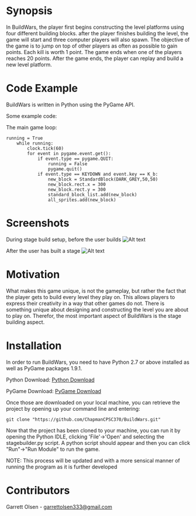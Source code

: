 # Synopsis
In BuildWars, the player first begins constructing the level platforms using four different building blocks. after the player finishes building the level, the game will start and three computer players will also spawn. The objective of the game is to jump on top of other players as often as possible to gain points. Each kill is worth 1 point. The game ends when one of the players reaches 20 points. After the game ends, the player can replay and build a new level platform.

# Code Example
BuildWars is written in Python using the PyGame API.

Some example code:

The main game loop:

```
running = True
    while running:
        clock.tick(60)
        for event in pygame.event.get():
            if event.type == pygame.QUIT:
                running = False
                pygame.quit()
            if event.type == KEYDOWN and event.key == K_b:
                new_block = StandardBlock(DARK_GREY,50,50)
                new_block.rect.x = 300
                new_block.rect.y = 300
                standard_block_list.add(new_block)
                all_sprites.add(new_block)
```

# Screenshots

During stage build setup, before the user builds
![Alt text](/../screenshots/game_shot1.png?raw=true "Shot1")

After the user has built a stage
![Alt text](/../screenshots/game_shot2g?raw=true "Shot2")


# Motivation

What makes this game unique, is not the gameplay, but rather the fact that the player gets to build every level they play on. This allows players to express their creativity in a way that other games do not. There is something unique about designing and constructing the level you are about to play on. Therefor, the most important aspect of BuildWars is the stage building aspect. 

# Installation

In order to run BuildWars, you need to have Python 2.7 or above installed as well as PyGame packages 1.9.1.

Python Download: <a href="https://www.python.org/downloads/">Python Download</a>

PyGame Download: <a href="http://www.pygame.org/download.shtml">PyGame Download</a>

Once those are downloaded on your local machine, you can retrieve the project by opening up your command line and entering:

```git clone "https://github.com/ChapmanCPSC370/BuildWars.git" ```

Now that the project has been cloned to your machine, you can run it by opening the Python IDLE, clicking 'File'->'Open'
and selecting the stagebuilder.py script. A python script should appear and then you can click "Run"->"Run Module" to run the game.

NOTE: This process will be updated and with a more sensical manner of running the program as it is further developed

# Contributors

Garrett Olsen - garrettolsen333@gmail.com

